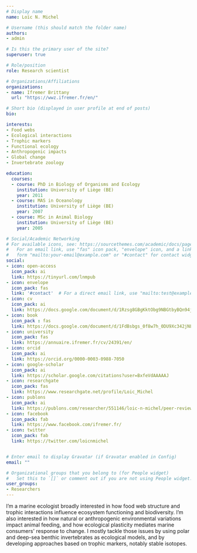 ```yaml
---
# Display name
name: Loïc N. Michel

# Username (this should match the folder name)
authors:
- admin

# Is this the primary user of the site?
superuser: true

# Role/position
role: Research scientist

# Organizations/Affiliations
organizations:
- name: Ifremer Brittany 
  url: "https://wwz.ifremer.fr/en/"

# Short bio (displayed in user profile at end of posts)
bio: 

interests:
- Food webs
- Ecological interactions
- Trophic markers
- Functional ecology
- Anthropogenic impacts
- Global change
- Invertebrate zoology

education:
  courses:
  - course: PhD in Biology of Organisms and Ecology 
    institution: University of Liège (BE)
    year: 2011
  - course: MAS in Oceanology
    institution: University of Liège (BE)
    year: 2007
  - course: MSc in Animal Biology
    institution: University of Liège (BE)
    year: 2005

# Social/Academic Networking
# For available icons, see: https://sourcethemes.com/academic/docs/page-builder/#icons
#   For an email link, use "fas" icon pack, "envelope" icon, and a link in the
#   form "mailto:your-email@example.com" or "#contact" for contact widget.
social:
- icon: open-access
  icon_pack: ai
  link: https://tinyurl.com/lnmpub
- icon: envelope
  icon_pack: fas
  link: '#contact'  # For a direct email link, use "mailto:test@example.org".
- icon: cv
  icon_pack: ai
  link: https://docs.google.com/document/d/1Rzsg8GBgKktObg9NBGtbyBQn94j7zz6sgmjqwWy4Lr4/export?format=pdf
- icon: book
  icon_pack : fas
  link: https://docs.google.com/document/d/1FdBsbgs_0f8w7h_0DU9Xc342jNLIQXdeJMbYajtSHMI/export?format=pdf
- icon: university
  icon_pack: fas
  link: https://annuaire.ifremer.fr/cv/24391/en/
- icon: orcid
  icon_pack: ai
  link: https://orcid.org/0000-0003-0988-7050
- icon: google-scholar
  icon_pack: ai
  link: https://scholar.google.com/citations?user=BxfeVdAAAAAJ
- icon: researchgate
  icon_pack: fas
  link: https://www.researchgate.net/profile/Loic_Michel
- icon: publons
  icon_pack: ai
  link: https://publons.com/researcher/551146/loic-n-michel/peer-review/
- icon: facebook
  icon_pack: fab
  link: https://www.facebook.com/ifremer.fr/
- icon: twitter
  icon_pack: fab
  link: https://twitter.com/loicnmichel


# Enter email to display Gravatar (if Gravatar enabled in Config)
email: ""

# Organizational groups that you belong to (for People widget)
#   Set this to `[]` or comment out if you are not using People widget.
user_groups:
- Researchers
---
```


I’m a marine ecologist broadly interested in how food web structure and trophic interactions influence ecosystem functioning and biodiversity. I’m also interested in how natural or anthropogenic environmental variations impact animal feeding, and how ecological plasticity mediates marine consumers' response to change. I mostly tackle those issues by using polar and deep-sea benthic invertebrates as ecological models, and by developing approaches based on trophic markers, notably stable isotopes.
